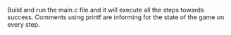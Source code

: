 Build and run the main.c file and it will execute all the steps towards success. 
Comments using printf are informing for the state of the game on every step.